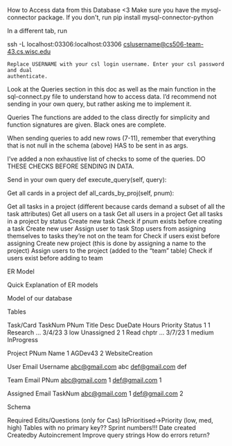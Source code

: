 How to Access data from this Database <3
Make sure you have the mysql-connector package. If you don't, run 
pip install mysql-connector-python

In a different tab, run 

ssh -L localhost:03306:localhost:03306 cslusername@cs506-team-43.cs.wisc.edu

	Replace USERNAME with your csl login username. Enter your csl password and dual
	authenticate.

Look at the Queries section in this doc as well as the main function in the sql-connect.py file to understand how to access data. I’d recommend not sending in your own query, but rather asking me to implement it.

Queries 
The functions are added to the class directly for simplicity and function signatures are given. Black ones are complete. 

When sending queries to add new rows (7-11), remember that everything that is not null in the schema (above) HAS to be sent in as args. 

I’ve added a non exhaustive list of checks to some of the queries. DO THESE CHECKS BEFORE SENDING IN DATA.

Send in your own query
def execute_query(self, query):

Get all cards in a project
def all_cards_by_proj(self, pnum):

Get all tasks in a project (different because cards demand a subset of all the task attributes)
Get all users on a task
Get all users in a project
Get all tasks in a project by status
Create new task
	Check if pnum exists before creating a task
Create new user
Assign user to task
	Stop users from assigning themselves to tasks they’re not on the team for
	Check if users exist before assigning
Create new project (this is done by assigning a name to the project)
Assign users to the project (added to the “team” table)
	Check if users exist before adding to team

ER Model

Quick Explanation of ER models






Model of our database



Tables

Task/Card
TaskNum
PNum
Title
Desc
DueDate
Hours
Priority
Status
1
1
Research
…
3/4/23
3
low
Unassigned
2
1
Read chptr
…
3/7/23
1
medium
InProgress



Project
PNum
Name
1
AGDev43
2
WebsiteCreation



User
Email
Username
abc@gmail.com
abc
def@gmail.com
def



Team
Email
PNum
abc@gmail.com
1
def@gmail.com
1

	

Assigned
Email
TaskNum
abc@gmail.com
1
def@gmail.com
2


Schema






Required Edits/Questions (only for Cas)
IsPrioritised->Priority (low, med, high)
Tables with no primary key??
Sprint numbers!!!
Date created
Createdby
Autoincrement
Improve query strings
How do errors return?
